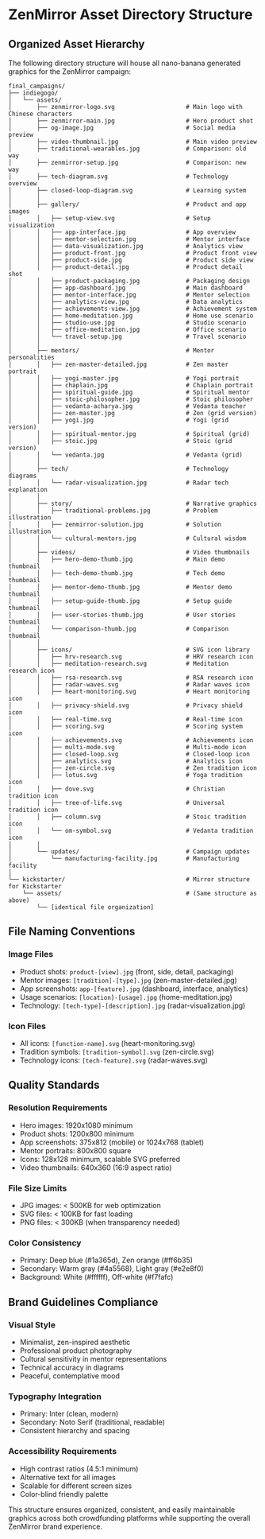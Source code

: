 # ZenMirror Asset Directory Structure

## Organized Asset Hierarchy

The following directory structure will house all nano-banana generated graphics for the ZenMirror campaign:

```
final_campaigns/
├── indiegogo/
│   └── assets/
│       ├── zenmirror-logo.svg                    # Main logo with Chinese characters
│       ├── zenmirror-main.jpg                    # Hero product shot
│       ├── og-image.jpg                          # Social media preview
│       ├── video-thumbnail.jpg                   # Main video preview
│       ├── traditional-wearables.jpg             # Comparison: old way
│       ├── zenmirror-setup.jpg                   # Comparison: new way
│       ├── tech-diagram.svg                      # Technology overview
│       ├── closed-loop-diagram.svg               # Learning system
│       │
│       ├── gallery/                              # Product and app images
│       │   ├── setup-view.svg                    # Setup visualization
│       │   ├── app-interface.jpg                 # App overview
│       │   ├── mentor-selection.jpg              # Mentor interface
│       │   ├── data-visualization.jpg            # Analytics view
│       │   ├── product-front.jpg                 # Product front view
│       │   ├── product-side.jpg                  # Product side view
│       │   ├── product-detail.jpg                # Product detail shot
│       │   ├── product-packaging.jpg             # Packaging design
│       │   ├── app-dashboard.jpg                 # Main dashboard
│       │   ├── mentor-interface.jpg              # Mentor selection
│       │   ├── analytics-view.jpg                # Data analytics
│       │   ├── achievements-view.jpg             # Achievement system
│       │   ├── home-meditation.jpg               # Home use scenario
│       │   ├── studio-use.jpg                    # Studio scenario
│       │   ├── office-meditation.jpg             # Office scenario
│       │   └── travel-setup.jpg                  # Travel scenario
│       │
│       ├── mentors/                              # Mentor personalities
│       │   ├── zen-master-detailed.jpg           # Zen master portrait
│       │   ├── yogi-master.jpg                   # Yogi portrait
│       │   ├── chaplain.jpg                      # Chaplain portrait
│       │   ├── spiritual-guide.jpg               # Spiritual mentor
│       │   ├── stoic-philosopher.jpg             # Stoic philosopher
│       │   ├── vedanta-acharya.jpg               # Vedanta teacher
│       │   ├── zen-master.jpg                    # Zen (grid version)
│       │   ├── yogi.jpg                          # Yogi (grid version)
│       │   ├── spiritual-mentor.jpg              # Spiritual (grid)
│       │   ├── stoic.jpg                         # Stoic (grid version)
│       │   └── vedanta.jpg                       # Vedanta (grid)
│       │
│       ├── tech/                                 # Technology diagrams
│       │   └── radar-visualization.jpg           # Radar tech explanation
│       │
│       ├── story/                                # Narrative graphics
│       │   ├── traditional-problems.jpg          # Problem illustration
│       │   ├── zenmirror-solution.jpg            # Solution illustration
│       │   └── cultural-mentors.jpg              # Cultural wisdom
│       │
│       ├── videos/                               # Video thumbnails
│       │   ├── hero-demo-thumb.jpg               # Main demo thumbnail
│       │   ├── tech-demo-thumb.jpg               # Tech demo thumbnail
│       │   ├── mentor-demo-thumb.jpg             # Mentor demo thumbnail
│       │   ├── setup-guide-thumb.jpg             # Setup guide thumbnail
│       │   ├── user-stories-thumb.jpg            # User stories thumbnail
│       │   └── comparison-thumb.jpg              # Comparison thumbnail
│       │
│       ├── icons/                                # SVG icon library
│       │   ├── hrv-research.svg                  # HRV research icon
│       │   ├── meditation-research.svg           # Meditation research icon
│       │   ├── rsa-research.svg                  # RSA research icon
│       │   ├── radar-waves.svg                   # Radar waves icon
│       │   ├── heart-monitoring.svg              # Heart monitoring icon
│       │   ├── privacy-shield.svg                # Privacy shield icon
│       │   ├── real-time.svg                     # Real-time icon
│       │   ├── scoring.svg                       # Scoring system icon
│       │   ├── achievements.svg                  # Achievements icon
│       │   ├── multi-mode.svg                    # Multi-mode icon
│       │   ├── closed-loop.svg                   # Closed-loop icon
│       │   ├── analytics.svg                     # Analytics icon
│       │   ├── zen-circle.svg                    # Zen tradition icon
│       │   ├── lotus.svg                         # Yoga tradition icon
│       │   ├── dove.svg                          # Christian tradition icon
│       │   ├── tree-of-life.svg                  # Universal tradition icon
│       │   ├── column.svg                        # Stoic tradition icon
│       │   └── om-symbol.svg                     # Vedanta tradition icon
│       │
│       └── updates/                              # Campaign updates
│           └── manufacturing-facility.jpg        # Manufacturing facility
│
└── kickstarter/                                  # Mirror structure for Kickstarter
    └── assets/                                   # (Same structure as above)
        └── [identical file organization]
```

## File Naming Conventions

### Image Files
- Product shots: `product-[view].jpg` (front, side, detail, packaging)
- Mentor images: `[tradition]-[type].jpg` (zen-master-detailed.jpg)
- App screenshots: `app-[feature].jpg` (dashboard, interface, analytics)
- Usage scenarios: `[location]-[usage].jpg` (home-meditation.jpg)
- Technology: `[tech-type]-[description].jpg` (radar-visualization.jpg)

### Icon Files
- All icons: `[function-name].svg` (heart-monitoring.svg)
- Tradition symbols: `[tradition-symbol].svg` (zen-circle.svg)
- Technology icons: `[tech-feature].svg` (radar-waves.svg)

## Quality Standards

### Resolution Requirements
- Hero images: 1920x1080 minimum
- Product shots: 1200x800 minimum
- App screenshots: 375x812 (mobile) or 1024x768 (tablet)
- Mentor portraits: 800x800 square
- Icons: 128x128 minimum, scalable SVG preferred
- Video thumbnails: 640x360 (16:9 aspect ratio)

### File Size Limits
- JPG images: < 500KB for web optimization
- SVG files: < 100KB for fast loading
- PNG files: < 300KB (when transparency needed)

### Color Consistency
- Primary: Deep blue (#1a365d), Zen orange (#ff6b35)
- Secondary: Warm gray (#4a5568), Light gray (#e2e8f0)
- Background: White (#ffffff), Off-white (#f7fafc)

## Brand Guidelines Compliance

### Visual Style
- Minimalist, zen-inspired aesthetic
- Professional product photography
- Cultural sensitivity in mentor representations
- Technical accuracy in diagrams
- Peaceful, contemplative mood

### Typography Integration
- Primary: Inter (clean, modern)
- Secondary: Noto Serif (traditional, readable)
- Consistent hierarchy and spacing

### Accessibility Requirements
- High contrast ratios (4.5:1 minimum)
- Alternative text for all images
- Scalable for different screen sizes
- Color-blind friendly palette

This structure ensures organized, consistent, and easily maintainable graphics across both crowdfunding platforms while supporting the overall ZenMirror brand experience.
